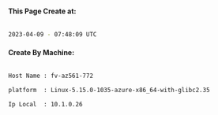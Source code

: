 
   
#### This Page Create at:

```bash

2023-04-09 - 07:48:09 UTC

```

#### Create By Machine:

```bash

Host Name : fv-az561-772

platform  : Linux-5.15.0-1035-azure-x86_64-with-glibc2.35

Ip Local  : 10.1.0.26

```

